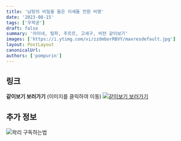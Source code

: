 ```yaml
---
title: '남탕의 비밀을 들은 이세돌 전원 비명'
date: '2023-08-15'
tags: ['우왁굳']
draft: false
summary: '아이네, 릴파, 주르르, 고세구, 비챤 같이보기'
images: ['https://i.ytimg.com/vi/zzdmborRBVY/maxresdefault.jpg']
layout: PostLayout
canonicalUrl:
authors: ['pompurin']
---
```


## 링크

**같이보기 보러가기** (이미지를 클릭하여 이동)
[![같이보기 보러가기](https://cdn.discordapp.com/attachments/1136601898116464710/1137050327938506852/logo.png)](https://youtu.be/zzdmborRBVY)

## 추가 정보

![왁리 구독하는법](https://cdn.discordapp.com/attachments/1136601898116464710/1137049857136267374/--2cut.gif)
